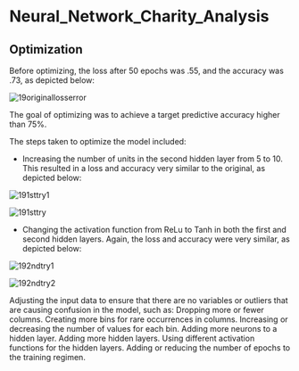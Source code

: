 # Neural_Network_Charity_Analysis

## Optimization

Before optimizing, the loss after 50 epochs was .55, and the accuracy was .73, as depicted below:

![19originallosserror](https://user-images.githubusercontent.com/100863488/178315798-90d600af-894e-437b-b54f-ae2dcd71f1cf.png)


The goal of optimizing was to achieve a target predictive accuracy higher than 75%. 

The steps taken to optimize the model included:

* Increasing the number of units in the second hidden layer from 5 to 10. This resulted in a loss and accuracy very similar to the original, as depicted below:

![191sttry1](https://user-images.githubusercontent.com/100863488/178316451-cc0c5a97-dcd1-40ce-99e3-f0e0bbcf0f85.png)

![191sttry](https://user-images.githubusercontent.com/100863488/178316190-513dddc1-df32-4bb9-8c39-3e6908790cb6.png)


* Changing the activation function from ReLu to Tanh in both the first and second hidden layers. Again, the loss and accuracy were very similar, as depicted below:

![192ndtry1](https://user-images.githubusercontent.com/100863488/178317219-baf6373f-1839-4b45-af89-02020672bed3.png)

![192ndtry2](https://user-images.githubusercontent.com/100863488/178317230-63a81d07-1a84-4edd-837f-1e6442d009c8.png)


Adjusting the input data to ensure that there are no variables or outliers that are causing confusion in the model, such as:
Dropping more or fewer columns.
Creating more bins for rare occurrences in columns.
Increasing or decreasing the number of values for each bin.
Adding more neurons to a hidden layer.
Adding more hidden layers.
Using different activation functions for the hidden layers.
Adding or reducing the number of epochs to the training regimen.
